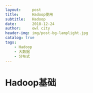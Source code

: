 ```yaml
---
layout:     post
title:      Hadoop使用
subtitle:   Hadoop
date:       2018-12-24
author:     owl city
header-img: img/post-bg-lamplight.jpg
catalog: true
tags:
    - Hadoop
    - 大数据
    - 分布式
---
```

# Hadoop基础
